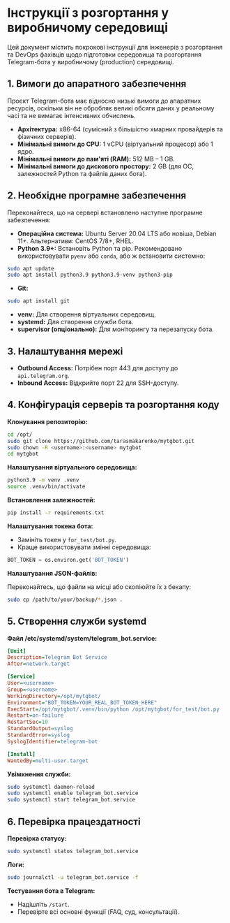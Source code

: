 
# Інструкції з розгортання у виробничому середовищі

Цей документ містить покрокові інструкції для інженерів з розгортання та DevOps фахівців щодо підготовки середовища та розгортання Telegram-бота у виробничому (production) середовищі.

## 1. Вимоги до апаратного забезпечення

Проєкт Telegram-бота має відносно низькі вимоги до апаратних ресурсів, оскільки він не обробляє великі обсяги даних у реальному часі та не вимагає інтенсивних обчислень.

- **Архітектура:** x86-64 (сумісний з більшістю хмарних провайдерів та фізичних серверів).
- **Мінімальні вимоги до CPU:** 1 vCPU (віртуальний процесор) або 1 ядро.
- **Мінімальні вимоги до пам'яті (RAM):** 512 MB – 1 GB.
- **Мінімальні вимоги до дискового простору:** 2 GB (для ОС, залежностей Python та файлів даних бота).

## 2. Необхідне програмне забезпечення

Переконайтеся, що на сервері встановлено наступне програмне забезпечення:

- **Операційна система:** Ubuntu Server 20.04 LTS або новіша, Debian 11+. Альтернативи: CentOS 7/8+, RHEL.
- **Python 3.9+:** Встановіть Python та pip. Рекомендовано використовувати `pyenv` або `conda`, або ж встановити системно:

```bash
sudo apt update
sudo apt install python3.9 python3.9-venv python3-pip
```

- **Git:**

```bash
sudo apt install git
```

- **venv:** Для створення віртуальних середовищ.
- **systemd:** Для створення служби бота.
- **supervisor (опціонально):** Для моніторингу та перезапуску бота.

## 3. Налаштування мережі

- **Outbound Access:** Потрібен порт 443 для доступу до `api.telegram.org`.
- **Inbound Access:** Відкрийте порт 22 для SSH-доступу.

## 4. Конфігурація серверів та розгортання коду

**Клонування репозиторію:**

```bash
cd /opt/
sudo git clone https://github.com/tarasmakarenko/mytgbot.git
sudo chown -R <username>:<username> mytgbot
cd mytgbot
```

**Налаштування віртуального середовища:**

```bash
python3.9 -m venv .venv
source .venv/bin/activate
```

**Встановлення залежностей:**

```bash
pip install -r requirements.txt
```

**Налаштування токена бота:**

- Замініть токен у `for_test/bot.py`.
- Краще використовувати змінні середовища:

```python
BOT_TOKEN = os.environ.get('BOT_TOKEN')
```

**Налаштування JSON-файлів:**

Переконайтесь, що файли на місці або скопіюйте їх з бекапу:

```bash
sudo cp /path/to/your/backup/*.json .
```

## 5. Створення служби systemd

**Файл /etc/systemd/system/telegram_bot.service:**

```ini
[Unit]
Description=Telegram Bot Service
After=network.target

[Service]
User=<username>
Group=<username>
WorkingDirectory=/opt/mytgbot/
Environment="BOT_TOKEN=YOUR_REAL_BOT_TOKEN_HERE"
ExecStart=/opt/mytgbot/.venv/bin/python /opt/mytgbot/for_test/bot.py
Restart=on-failure
RestartSec=10
StandardOutput=syslog
StandardError=syslog
SyslogIdentifier=telegram-bot

[Install]
WantedBy=multi-user.target
```

**Увімкнення служби:**

```bash
sudo systemctl daemon-reload
sudo systemctl enable telegram_bot.service
sudo systemctl start telegram_bot.service
```

## 6. Перевірка працездатності

**Перевірка статусу:**

```bash
sudo systemctl status telegram_bot.service
```

**Логи:**

```bash
sudo journalctl -u telegram_bot.service -f
```

**Тестування бота в Telegram:**

- Надішліть `/start`.
- Перевірте всі основні функції (FAQ, суд, консультації).

